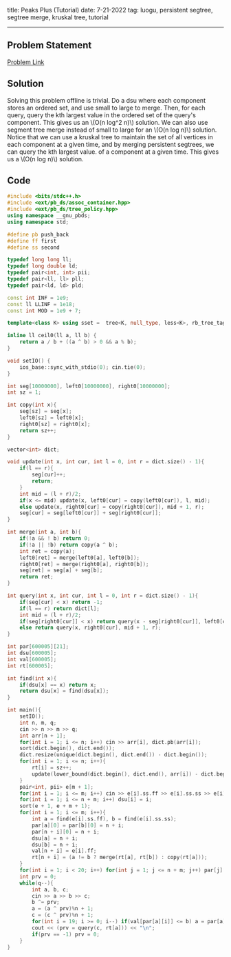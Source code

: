 title: Peaks Plus (Tutorial)
date: 7-21-2022
tag: luogu, persistent segtree, segtree merge, kruskal tree, tutorial

---

## Problem Statement

[Problem Link](https://www.luogu.com.cn/problem/P7834)

## Solution

Solving this problem offline is trivial. Do a dsu where each component stores an ordered set, and use small to large to merge. Then, for each query, query the kth largest value in the ordered set of the query's component. This gives us an \\(O(n log^2 n)\\) solution. We can also use segment tree merge instead of small to large for an \\(O(n log n)\\) solution. Notice that we can use a kruskal tree to maintain the set of all vertices in each component at a given time, and by merging persistent segtrees, we can query the kth largest value. of a component at a given time. This gives us a \\(O(n log n)\\) solution.

## Code

```c++
#include <bits/stdc++.h>
#include <ext/pb_ds/assoc_container.hpp>
#include <ext/pb_ds/tree_policy.hpp>
using namespace __gnu_pbds;
using namespace std;

#define pb push_back
#define ff first
#define ss second

typedef long long ll;
typedef long double ld;
typedef pair<int, int> pii;
typedef pair<ll, ll> pll;
typedef pair<ld, ld> pld;

const int INF = 1e9;
const ll LLINF = 1e18;
const int MOD = 1e9 + 7;

template<class K> using sset =  tree<K, null_type, less<K>, rb_tree_tag, tree_order_statistics_node_update>;

inline ll ceil0(ll a, ll b) {
    return a / b + ((a ^ b) > 0 && a % b);
}

void setIO() {
    ios_base::sync_with_stdio(0); cin.tie(0);
}

int seg[10000000], left0[10000000], right0[10000000];
int sz = 1;

int copy(int x){
    seg[sz] = seg[x];
    left0[sz] = left0[x];
    right0[sz] = right0[x];
    return sz++;
}

vector<int> dict;

void update(int x, int cur, int l = 0, int r = dict.size() - 1){
    if(l == r){
        seg[cur]++;
        return;
    }
    int mid = (l + r)/2;
    if(x <= mid) update(x, left0[cur] = copy(left0[cur]), l, mid);
    else update(x, right0[cur] = copy(right0[cur]), mid + 1, r);
    seg[cur] = seg[left0[cur]] + seg[right0[cur]];
}

int merge(int a, int b){
    if(!a && ! b) return 0;
    if(!a || !b) return copy(a ^ b);
    int ret = copy(a);
    left0[ret] = merge(left0[a], left0[b]);
    right0[ret] = merge(right0[a], right0[b]);
    seg[ret] = seg[a] + seg[b];
    return ret;
}

int query(int x, int cur, int l = 0, int r = dict.size() - 1){
    if(seg[cur] < x) return -1;
    if(l == r) return dict[l];
    int mid = (l + r)/2;
    if(seg[right0[cur]] < x) return query(x - seg[right0[cur]], left0[cur], l, mid);
    else return query(x, right0[cur], mid + 1, r);
}

int par[600005][21];
int dsu[600005];
int val[600005];
int rt[600005];

int find(int x){
    if(dsu[x] == x) return x;
    return dsu[x] = find(dsu[x]);
}

int main(){
    setIO();
    int n, m, q;
    cin >> n >> m >> q;
    int arr[n + 1];
    for(int i = 1; i <= n; i++) cin >> arr[i], dict.pb(arr[i]);
    sort(dict.begin(), dict.end());
    dict.resize(unique(dict.begin(), dict.end()) - dict.begin());
    for(int i = 1; i <= n; i++){
        rt[i] = sz++;
        update(lower_bound(dict.begin(), dict.end(), arr[i]) - dict.begin(), rt[i]);
    }
    pair<int, pii> e[m + 1];
    for(int i = 1; i <= m; i++) cin >> e[i].ss.ff >> e[i].ss.ss >> e[i].ff;
    for(int i = 1; i <= n + m; i++) dsu[i] = i;
    sort(e + 1, e + m + 1);
    for(int i = 1; i <= m; i++){
        int a = find(e[i].ss.ff), b = find(e[i].ss.ss);
        par[a][0] = par[b][0] = n + i;
        par[n + i][0] = n + i;
        dsu[a] = n + i;
        dsu[b] = n + i;
        val[n + i] = e[i].ff;
        rt[n + i] = (a != b ? merge(rt[a], rt[b]) : copy(rt[a]));
    }
    for(int i = 1; i < 20; i++) for(int j = 1; j <= n + m; j++) par[j][i] = par[par[j][i - 1]][i - 1];
    int prv = 0;
    while(q--){
        int a, b, c;
        cin >> a >> b >> c;
        b ^= prv;
        a = (a ^ prv)%n + 1;
        c = (c ^ prv)%n + 1;
        for(int i = 19; i >= 0; i--) if(val[par[a][i]] <= b) a = par[a][i];
        cout << (prv = query(c, rt[a])) << "\n";
        if(prv == -1) prv = 0;
    }
}
```